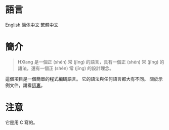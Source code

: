 # 語言

[English](README.md) [简体中文](README.SC.md) [繁體中文](README.TC.md)

# 簡介

> HXlang 是一個正 (shén) 常 (jīng) 的語言，具有一個正 (shén) 常 (jīng) 的語法，還有一個正 (shén) 常 (jīng) 的設計理念。

這個項目是一個簡單的程式編碼語言。
它的語法與任何語言都大有不同。
關於示例文件，請看[這裏](demo.x)。

# 注意

它是用 C 寫的。